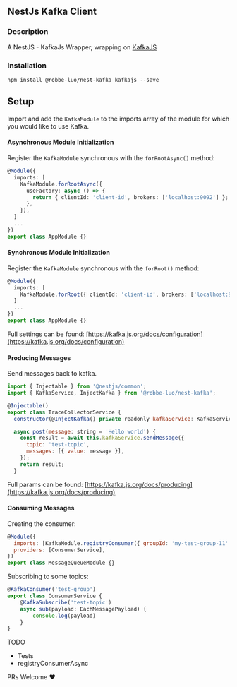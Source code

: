 ## NestJs Kafka Client

### Description

A NestJS - KafkaJs Wrapper, wrapping on [KafkaJS](https://github.com/tulios/kafkajs)

### Installation

```shell
npm install @robbe-luo/nest-kafka kafkajs --save
```

## Setup

Import and add the `KafkaModule` to the imports array of the module for which you would like to use Kafka.

#### Asynchronous Module Initialization

Register the `KafkaModule` synchronous with the `forRootAsync()` method:

```typescript
@Module({
  imports: [
    KafkaModule.forRootAsync({
      useFactory: async () => {
        return { clientId: 'client-id', brokers: ['localhost:9092'] };
      },
    }),
  ]
  ...
})
export class AppModule {}
```

#### Synchronous Module Initialization

Register the `KafkaModule` synchronous with the `forRoot()` method:

```typescript
@Module({
  imports: [
    KafkaModule.forRoot({ clientId: 'client-id', brokers: ['localhost:9092'] }),
  ]
  ...
})
export class AppModule {}
```

Full settings can be found: [https://kafka.js.org/docs/configuration](https://kafka.js.org/docs/configuration)

#### Producing Messages

Send messages back to kafka.

```js
import { Injectable } from '@nestjs/common';
import { KafkaService, InjectKafka } from '@robbe-luo/nest-kafka';

@Injectable()
export class TraceCollectorService {
  constructor(@InjectKafka() private readonly kafkaService: KafkaService) {}

  async post(message: string = 'Hello world') {
    const result = await this.kafkaService.sendMessage({
      topic: 'test-topic',
      messages: [{ value: message }],
    });
    return result;
  }
```

Full params can be found: [https://kafka.js.org/docs/producing](https://kafka.js.org/docs/producing)

#### Consuming Messages

Creating the consumer:

```js
@Module({
  imports: [KafkaModule.registryConsumer({ groupId: 'my-test-group-11' })],
  providers: [ConsumerService],
})
export class MessageQueueModule {}
```

Subscribing to some topics:

```typescript
@KafkaConsumer('test-group')
export class ConsumerService {
    @KafkaSubscribe('test-topic')
    async sub(payload: EachMessagePayload) {
        console.log(payload)
    }
}
```

TODO

* Tests
* registryConsumerAsync

PRs Welcome ❤️
